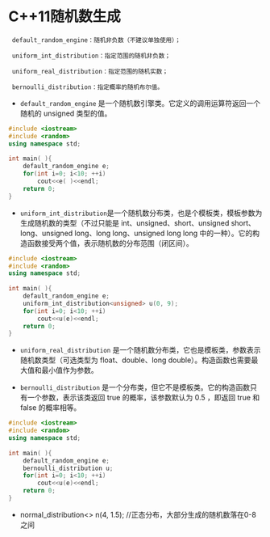 # C++11随机数生成
     default_random_engine：随机非负数（不建议单独使用）；
    
     uniform_int_distribution：指定范围的随机非负数；
    
     uniform_real_distribution：指定范围的随机实数；
    
     bernoulli_distribution：指定概率的随机布尔值。


- `default_random_engine` 是一个随机数引擎类。它定义的调用运算符返回一个随机的 unsigned 类型的值。
```c++
#include <iostream>
#include <random>
using namespace std;
 
int main( ){
    default_random_engine e;
    for(int i=0; i<10; ++i)
        cout<<e( )<<endl;
    return 0;
}
```

- `uniform_int_distribution`是一个随机数分布类，也是个模板类，模板参数为生成随机数的类型（不过只能是 int、unsigned、short、unsigned short、long、unsigned long、long long、unsigned long long 中的一种）。它的构造函数接受两个值，表示随机数的分布范围（闭区间）。
```c++
#include <iostream>
#include <random>
using namespace std;
 
int main( ){
    default_random_engine e;
    uniform_int_distribution<unsigned> u(0, 9);
    for(int i=0; i<10; ++i)
        cout<<u(e)<<endl;
    return 0;
}
```
- `uniform_real_distribution` 是一个随机数分布类，它也是模板类，参数表示随机数类型（可选类型为 float、double、long double）。构造函数也需要最大值和最小值作为参数。

- `bernoulli_distribution` 是一个分布类，但它不是模板类。它的构造函数只有一个参数，表示该类返回 true 的概率，该参数默认为 0.5 ，即返回 true 和 false 的概率相等。
```c++
#include <iostream>
#include <random>
using namespace std;
 
int main( ){
    default_random_engine e;
    bernoulli_distribution u;
    for(int i=0; i<10; ++i)
        cout<<u(e)<<endl;
    return 0;
}
```


- normal_distribution<> n(4, 1.5); //正态分布，大部分生成的随机数落在0-8之间 